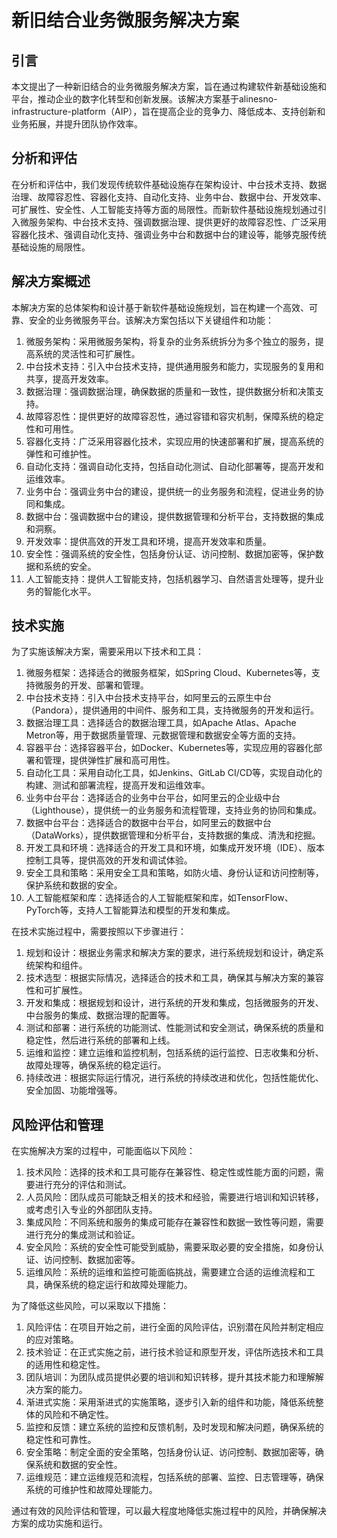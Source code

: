 # 新旧结合业务微服务解决方案

## 引言
本文提出了一种新旧结合的业务微服务解决方案，旨在通过构建软件新基础设施和平台，推动企业的数字化转型和创新发展。该解决方案基于alinesno-infrastructure-platform（AIP），旨在提高企业的竞争力、降低成本、支持创新和业务拓展，并提升团队协作效率。

## 分析和评估
在分析和评估中，我们发现传统软件基础设施存在架构设计、中台技术支持、数据治理、故障容忍性、容器化支持、自动化支持、业务中台、数据中台、开发效率、可扩展性、安全性、人工智能支持等方面的局限性。而新软件基础设施规划通过引入微服务架构、中台技术支持、强调数据治理、提供更好的故障容忍性、广泛采用容器化技术、强调自动化支持、强调业务中台和数据中台的建设等，能够克服传统基础设施的局限性。

## 解决方案概述
本解决方案的总体架构和设计基于新软件基础设施规划，旨在构建一个高效、可靠、安全的业务微服务平台。该解决方案包括以下关键组件和功能：
1. 微服务架构：采用微服务架构，将复杂的业务系统拆分为多个独立的服务，提高系统的灵活性和可扩展性。
2. 中台技术支持：引入中台技术支持，提供通用服务和能力，实现服务的复用和共享，提高开发效率。
3. 数据治理：强调数据治理，确保数据的质量和一致性，提供数据分析和决策支持。
4. 故障容忍性：提供更好的故障容忍性，通过容错和容灾机制，保障系统的稳定性和可用性。
5. 容器化支持：广泛采用容器化技术，实现应用的快速部署和扩展，提高系统的弹性和可维护性。
6. 自动化支持：强调自动化支持，包括自动化测试、自动化部署等，提高开发和运维效率。
7. 业务中台：强调业务中台的建设，提供统一的业务服务和流程，促进业务的协同和集成。
8. 数据中台：强调数据中台的建设，提供数据管理和分析平台，支持数据的集成和洞察。
9. 开发效率：提供高效的开发工具和环境，提高开发效率和质量。
10. 安全性：强调系统的安全性，包括身份认证、访问控制、数据加密等，保护数据和系统的安全。
11. 人工智能支持：提供人工智能支持，包括机器学习、自然语言处理等，提升业务的智能化水平。

## 技术实施
为了实施该解决方案，需要采用以下技术和工具：
1. 微服务框架：选择适合的微服务框架，如Spring Cloud、Kubernetes等，支持微服务的开发、部署和管理。
2. 中台技术支持：引入中台技术支持平台，如阿里云的云原生中台（Pandora），提供通用的中间件、服务和工具，支持微服务的开发和运行。
3. 数据治理工具：选择适合的数据治理工具，如Apache Atlas、Apache Metron等，用于数据质量管理、元数据管理和数据安全等方面的支持。
4. 容器平台：选择容器平台，如Docker、Kubernetes等，实现应用的容器化部署和管理，提供弹性扩展和高可用性。
5. 自动化工具：采用自动化工具，如Jenkins、GitLab CI/CD等，实现自动化的构建、测试和部署流程，提高开发和运维效率。
6. 业务中台平台：选择适合的业务中台平台，如阿里云的企业级中台（Lighthouse），提供统一的业务服务和流程管理，支持业务的协同和集成。
7. 数据中台平台：选择适合的数据中台平台，如阿里云的数据中台（DataWorks），提供数据管理和分析平台，支持数据的集成、清洗和挖掘。
8. 开发工具和环境：选择适合的开发工具和环境，如集成开发环境（IDE）、版本控制工具等，提供高效的开发和调试体验。
9. 安全工具和策略：采用安全工具和策略，如防火墙、身份认证和访问控制等，保护系统和数据的安全。
10. 人工智能框架和库：选择适合的人工智能框架和库，如TensorFlow、PyTorch等，支持人工智能算法和模型的开发和集成。

在技术实施过程中，需要按照以下步骤进行：
1. 规划和设计：根据业务需求和解决方案的要求，进行系统规划和设计，确定系统架构和组件。
2. 技术选型：根据实际情况，选择适合的技术和工具，确保其与解决方案的兼容性和可扩展性。
3. 开发和集成：根据规划和设计，进行系统的开发和集成，包括微服务的开发、中台服务的集成、数据治理的配置等。
4. 测试和部署：进行系统的功能测试、性能测试和安全测试，确保系统的质量和稳定性，然后进行系统的部署和上线。
5. 运维和监控：建立运维和监控机制，包括系统的运行监控、日志收集和分析、故障处理等，确保系统的稳定运行。
6. 持续改进：根据实际运行情况，进行系统的持续改进和优化，包括性能优化、安全加固、功能增强等。

## 风险评估和管理
在实施解决方案的过程中，可能面临以下风险：
1. 技术风险：选择的技术和工具可能存在兼容性、稳定性或性能方面的问题，需要进行充分的评估和测试。
2. 人员风险：团队成员可能缺乏相关的技术和经验，需要进行培训和知识转移，或考虑引入专业的外部团队支持。
3. 集成风险：不同系统和服务的集成可能存在兼容性和数据一致性等问题，需要进行充分的集成测试和验证。
4. 安全风险：系统的安全性可能受到威胁，需要采取必要的安全措施，如身份认证、访问控制、数据加密等。
5. 运维风险：系统的运维和监控可能面临挑战，需要建立合适的运维流程和工具，确保系统的稳定运行和故障处理能力。

为了降低这些风险，可以采取以下措施：
1. 风险评估：在项目开始之前，进行全面的风险评估，识别潜在风险并制定相应的应对策略。
2. 技术验证：在正式实施之前，进行技术验证和原型开发，评估所选技术和工具的适用性和稳定性。
3. 团队培训：为团队成员提供必要的培训和知识转移，提升其技术能力和理解解决方案的能力。
4. 渐进式实施：采用渐进式的实施策略，逐步引入新的组件和功能，降低系统整体的风险和不确定性。
5. 监控和反馈：建立系统的监控和反馈机制，及时发现和解决问题，确保系统的稳定性和可靠性。
6. 安全策略：制定全面的安全策略，包括身份认证、访问控制、数据加密等，确保系统和数据的安全性。
7. 运维规范：建立运维规范和流程，包括系统的部署、监控、日志管理等，确保系统的可维护性和故障处理能力。

通过有效的风险评估和管理，可以最大程度地降低实施过程中的风险，并确保解决方案的成功实施和运行。